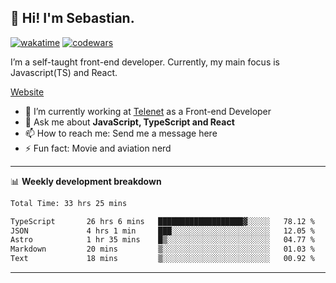 ## 👋 Hi! I'm Sebastian.

[![wakatime](https://wakatime.com/badge/user/df0036c6-328a-4a39-be9b-e49417ed22a1.svg)](https://wakatime.com/@df0036c6-328a-4a39-be9b-e49417ed22a1)
[![codewars](https://www.codewars.com/users/sebavuye/badges/small)](https://www.codewars.com/users/sebavuye)

I’m a self-taught front-end developer. Currently, my main focus is Javascript(TS) and React.

[Website](https://sebastianvuye.be)

- 🔭 I’m currently working at [Telenet](https://telenet.be/) as a Front-end Developer
- 💬 Ask me about **JavaScript, TypeScript and React**
- 📫 How to reach me: Send me a message here
- ⚡ Fun fact: Movie and aviation nerd

-------

📊 **Weekly development breakdown**

<!--START_SECTION:waka-->

```txt
Total Time: 33 hrs 25 mins

TypeScript       26 hrs 6 mins   ███████████████████▓░░░░░   78.12 %
JSON             4 hrs 1 min     ███░░░░░░░░░░░░░░░░░░░░░░   12.05 %
Astro            1 hr 35 mins    █▒░░░░░░░░░░░░░░░░░░░░░░░   04.77 %
Markdown         20 mins         ▒░░░░░░░░░░░░░░░░░░░░░░░░   01.03 %
Text             18 mins         ▒░░░░░░░░░░░░░░░░░░░░░░░░   00.92 %
```

<!--END_SECTION:waka-->
-------
